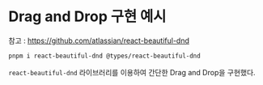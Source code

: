 # Drag and Drop 구현 예시

참고 : https://github.com/atlassian/react-beautiful-dnd

```bash
pnpm i react-beautiful-dnd @types/react-beautiful-dnd
```

`react-beautiful-dnd` 라이브러리를 이용하여 간단한 Drag and Drop을 구현했다.
